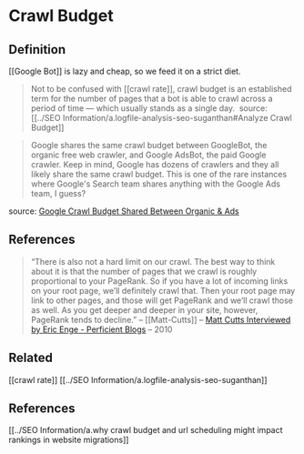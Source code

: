 # Crawl Budget

## Definition
[[Google Bot]] is lazy and cheap, so we feed it on a strict diet.

>Not to be confused with [[crawl rate]], crawl budget is an established term for the number of pages that a bot is able to crawl across a period of time — which usually stands as a single day. 
source: [[../SEO Information/a.logfile-analysis-seo-suganthan#Analyze Crawl Budget]]

>Google shares the same crawl budget between GoogleBot, the organic free web crawler, and Google AdsBot, the paid Google crawler. Keep in mind, Google has dozens of crawlers and they all likely share the same crawl budget.
>This is one of the rare instances where Google's Search team shares anything with the Google Ads team, I guess?

source: [Google Crawl Budget Shared Between Organic & Ads](https://www.seroundtable.com/google-crawl-budget-shared-organic-ads-30445.html)


## References
>“There is also not a hard limit on our crawl. The best way to think about it is that the number of pages that we crawl is roughly proportional to your PageRank. So if you have a lot of incoming links on your root page, we’ll definitely crawl that. Then your root page may link to other pages, and those will get PageRank and we’ll crawl those as well. As you get deeper and deeper in your site, however, PageRank tends to decline.”
>– [[Matt-Cutts]] – [Matt Cutts Interviewed by Eric Enge - Perficient Blogs](https://blogs.perficient.com/2010/03/14/matt-cutts-interviewed-by-eric-enge-2/) – 2010



## Related
[[crawl rate]]
[[../SEO Information/a.logfile-analysis-seo-suganthan]]

## References

[[../SEO Information/a.why crawl budget and url scheduling might impact rankings in website migrations]]
